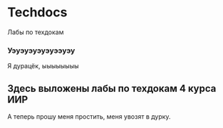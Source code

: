 # Techdocs
Лабы по техдокам

### Уэуэуэуэуэуээуэу
Я дурацёк, ыыыыыыыы

## Здесь выложены лабы по техдокам 4 курса ИИР

А теперь прошу меня простить, меня увозят в дурку.
